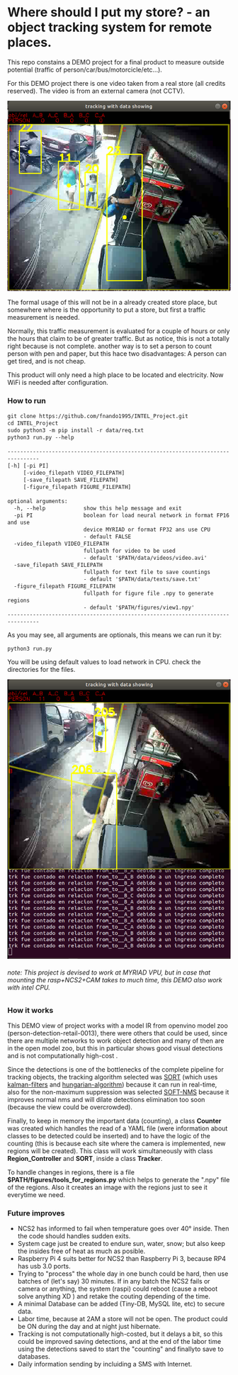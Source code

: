 # Where should I put my store? - an object tracking system for remote places.


This repo constains a DEMO project for a final product to measure outside potential (traffic 
of person/car/bus/motorcicle/etc...).

For this DEMO project there is one video taken from a real store (all credits reserved). The 
video is from an external camera (not CCTV). 

![alt text](data/images/img4.png "system")

The formal usage of this will not be in a already created store place, but somewhere where
is the opportunity to put a store, but first a traffic measurement is needed.

Normally, this traffic measurement is evaluated for a couple of hours or only the hours that
claim to be of greater traffic. But as notice, this is not a totally right because is not complete.
another way is to set a person to count person with pen and paper, but this hace two disadvantages: 
A person can get tired, and is not cheap.

This product will only need a high place to be located and electricity. Now WiFi is needed after 
configuration. 



### How to run

~~~
git clone https://github.com/fnando1995/INTEL_Project.git
cd INTEL_Project
sudo python3 -m pip install -r data/req.txt
python3 run.py --help

--------------------------------------------------------------------------------
[-h] [-pi PI]
     [-video_filepath VIDEO_FILEPATH]
     [-save_filepath SAVE_FILEPATH]
     [-figure_filepath FIGURE_FILEPATH]

optional arguments:
  -h, --help            show this help message and exit
  -pi PI                boolean for load neural network in format FP16 and use
                        device MYRIAD or format FP32 ans use CPU
                        - default FALSE
  -video_filepath VIDEO_FILEPATH
                        fullpath for video to be used 
                        - default '$PATH/data/videos/video.avi'
  -save_filepath SAVE_FILEPATH
                        fullpath for text file to save countings    
                        - default '$PATH/data/texts/save.txt'
  -figure_filepath FIGURE_FILEPATH
                        fullpath for figure file .npy to generate regions 
                        - default '$PATH/figures/view1.npy'
--------------------------------------------------------------------------------
~~~

As you may see, all arguments are optionals, this means we can run it by:

~~~
python3 run.py
~~~

You will be using default values to load network in CPU. check the directories for the files.

![alt text](data/images/img3.png "system")




###### note: This project is devised to work at MYRIAD VPU, but in case that mounting the rasp+NCS2+CAM takes to much time, this DEMO also work with intel CPU.


### How it works

This DEMO view of project works with a model IR from openvino model zoo 
(person-detection-retail-0013), there were others that could be used, since 
there are multiple networks to work object detection and many of then are in 
the open model zoo, but this in particular shows good visual detections and 
is not computationally high-cost .

Since the detections is one of the bottlenecks of the complete pipeline for tracking objects,
the tracking algorithm selected was [SORT](https://arxiv.org/pdf/1602.00763.pdf) (which uses
[kalman-filters](http://web.mit.edu/kirtley/kirtley/binlustuff/literature/control/Kalman%20filter.pdf) 
and [hungarian-algorithm](http://www.or.deis.unibo.it/staff_pages/martello/TechReportEgervary.pdf)) 
because it can run in real-time, also for the non-maximum suppression was selected 
[SOFT-NMS](https://arxiv.org/pdf/1704.04503.pdf) because it improves normal nms and will
dilate detections elimination too soon (because the view could be overcrowded).

Finally, to keep in memory the important data (counting), a class **Counter** was created which
handles the read of a YAML file (were information about classes to be detected could be inserted)
and to have the logic of the counting (this is because each site where the camera is implemented,
new regions will be created). This class will work simultaneously with class **Region_Controller** 
and **SORT**, inside a class **Tracker**.

To handle changes in regions, there is a file **$PATH/figures/tools_for_regions.py** which helps
to generate the ".npy" file of the regions. Also it creates an image with the regions just to see 
it everytime we need.

### Future improves

* NCS2 has informed to fail when temperature goes over 40° inside. Then the code should handles
sudden exits.
* System cage just be created to endure sun, water, snow; but also keep the insides free of heat
as much as posible.
* Raspberry Pi 4 suits better for NCS2 than Raspberry Pi 3, because RP4 has usb 3.0 ports.
* Trying to "process" the whole day in one bunch could be hard, then use batches of (let's say) 
30 minutes. If in any batch the NCS2 fails or camera or anything, the system (raspi) could reboot 
(cause a reboot solve anything XD ) and retake the couting depending of the time.
* A minimal Database can be added (Tiny-DB, MySQL lite, etc) to secure data.
* Labor time, because at 2AM a store will not be open. The product could be ON during the day 
and at night just hibernate.
* Tracking is not computationally high-costed, but it delays a bit, so this could be improved saving
detections, and at the end of the labor time using the detections saved to start the "counting" and 
finallyto save to databases.
* Daily information sending by incluiding a SMS with Internet.














